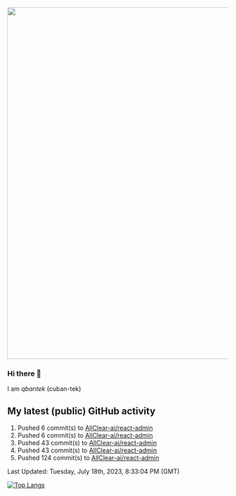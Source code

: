 <img src="https://user-images.githubusercontent.com/1090192/231227350-b13c0797-9e41-42a4-ab5c-d0e234d2a3d2.png" width="800px" />

### Hi there 👋

I am *qbantek* (cuban-tek)

<!--
**qbantek/qbantek** is a ✨ _special_ ✨ repository because its `README.md` (this file) appears on your GitHub profile.

Here are some ideas to get you started:

- 🔭 I’m currently working on ...
- 🌱 I’m currently learning ...
- 👯 I’m looking to collaborate on ...
- 🤔 I’m looking for help with ...
- 💬 Ask me about ...
- 📫 How to reach me: ...
- 😄 Pronouns: ...
- ⚡ Fun fact: ...
-->

## My latest (public) GitHub activity
<!--RECENT_ACTIVITY:start-->
1. Pushed 6 commit(s) to [AllClear-ai/react-admin](https://github.com/AllClear-ai/react-admin)<br>
2. Pushed 6 commit(s) to [AllClear-ai/react-admin](https://github.com/AllClear-ai/react-admin)<br>
3. Pushed 43 commit(s) to [AllClear-ai/react-admin](https://github.com/AllClear-ai/react-admin)<br>
4. Pushed 43 commit(s) to [AllClear-ai/react-admin](https://github.com/AllClear-ai/react-admin)<br>
5. Pushed 124 commit(s) to [AllClear-ai/react-admin](https://github.com/AllClear-ai/react-admin)<br>
<!--RECENT_ACTIVITY:end-->

<!--RECENT_ACTIVITY:last_update-->
Last Updated: Tuesday, July 18th, 2023, 8:33:04 PM (GMT)
<!--RECENT_ACTIVITY:last_update_end-->


[![Top Langs](https://github-readme-stats.vercel.app/api/top-langs/?username=qbantek&langs_count=10&hide_progress=true)](https://github.com/anuraghazra/github-readme-stats)
